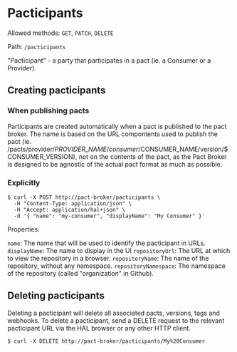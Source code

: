 # Pacticipants

Allowed methods: `GET`, `PATCH`, `DELETE`

Path: `/pacticipants`

"Pacticipant" - a party that participates in a pact (ie. a Consumer or a Provider).

## Creating pacticipants

### When publishing pacts

Participants are created automatically when a pact is published to the pact broker. The name is based on the URL compontents used to publish the pact (ie. /pacts/provider/$PROVIDER\_NAME/consumer/$CONSUMER\_NAME/version/$CONSUMER\_VERSION), not on the contents of the pact, as the Pact Broker is designed to be agnostic of the actual pact format as much as possible.

### Explicitly

```
$ curl -X POST http://pact-broker/pacticipants \
  -H "Content-Type: application/json" \
  -H "Accept: application/hal+json" \
  -d '{ "name": "my-consumer", "displayName": "My Consumer" }'
```

Properties:

`name`: The name that will be used to identify the pacticipant in URLs.
`displayName`: The name to display in the UI
`repositoryUrl`: The URL at which to view the repository in a browser.
`repositoryName`: The name of the repository, without any namespace.
`repositoryNamespace`: The namespace of the repository (called "organization" in Github).

## Deleting pacticipants

Deleting a pacticipant will delete all associated pacts, versions, tags and webhooks. To delete a pacticipant, send a DELETE request to the relevant pacticipant URL via the HAL browser or any other HTTP client.

    $ curl -X DELETE http://pact-broker/pacticipants/My%20Consumer
